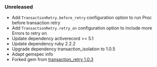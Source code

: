### Unreleased

* Add `TransactionRetry.before_retry` configuration option to run Proc before transaction retry
* Add `TransactionRetry.retry_on` configuration option to include more Errors to retry on
* Update dependency activerecord >= 5.1
* Update dependency ruby 2.2.2
* Upgrade dependency transaction_isolation to 1.0.5
* Adapt gemspec info
* Forked gem from [transaction_retry 1.0.3](https://github.com/qertoip/transaction_retry)
